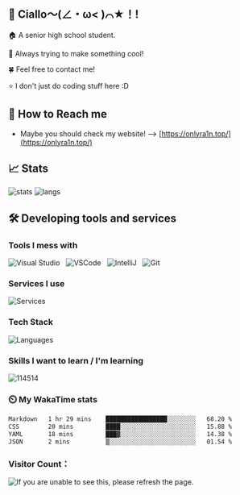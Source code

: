 ## 👋 Ciallo～(∠・ω< )⌒★！!

🏠 A senior high school student.

🚀 Always trying to make something cool!

🍀 Feel free to contact me!

⭐ I don't just do coding stuff here :D

## 📱 How to Reach me

- Maybe you should check my website! --> [https://onlyra1n.top/](https://onlyra1n.top/)

## 📈 Stats

![stats](https://github-readme-stats.vercel.app/api?username=LLKawi&theme=dracula&show_icons=true)
![langs](https://github-readme-stats.vercel.app/api/top-langs/?username=LLKawi&theme=dracula&layout=compact)

## 🛠️ Developing tools and services

### Tools I mess with

![Visual Studio](https://img.shields.io/badge/Editor-Visual_Studio-white?style=flat-square&logo=visualstudio&color=4abf8a)
&nbsp;
![VSCode](https://img.shields.io/badge/Editor-Visual_Studio_Code-white?style=flat-square&logo=visualstudiocode&color=4abf8a)
&nbsp;
![IntelliJ](https://img.shields.io/badge/Editor-IntelliJ-white?style=flat-square&logo=IntelliJ+IDEA&color=4abf8a)
&nbsp;
![Git](https://img.shields.io/badge/VCS-Git-white?style=flat-square&logo=Git&color=4abf8a)&nbsp;

### Services I use

![Services](https://skillicons.dev/icons?i=github,vercel,cloudflare,gradle)

### Tech Stack

![Languages](https://skillicons.dev/icons?i=java,js,py,cs,markdown)

### Skills I want to learn / I'm learning

![114514](https://skillicons.dev/icons?i=ae,aws,gcp,nginx,mongodb,php,blender,c,cpp,cmake,figma,godot,ps,pr,ai,unity)

### ⏲️ My WakaTime stats

<!--START_SECTION:waka-->

```txt
Markdown   1 hr 29 mins    █████████████████░░░░░░░░   68.20 %
CSS        20 mins         ████░░░░░░░░░░░░░░░░░░░░░   15.88 %
YAML       18 mins         ███▓░░░░░░░░░░░░░░░░░░░░░   14.38 %
JSON       2 mins          ▒░░░░░░░░░░░░░░░░░░░░░░░░   01.54 %
```

<!--END_SECTION:waka-->

<h3>Visitor Count：</h3>
<img src="https://moe-counter.glitch.me/get/@6475578645547358?theme=moebooru" alt="If you are unable to see this, please refresh the page.">
